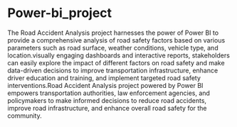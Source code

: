 # Power-bi_project
The Road Accident Analysis project harnesses the power of Power BI to provide a comprehensive analysis of road safety factors based on various parameters such as road surface, weather conditions, vehicle type, and location.visually engaging dashboards and interactive reports, stakeholders can easily explore the impact of different factors on road safety and make data-driven decisions to improve transportation infrastructure, enhance driver education and training, and implement targeted road safety interventions.Road Accident Analysis project powered by Power BI empowers transportation authorities, law enforcement agencies, and policymakers to make informed decisions to reduce road accidents, improve road infrastructure, and enhance overall road safety for the community.
